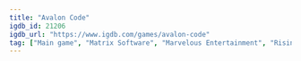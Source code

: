 ```yaml
---
title: "Avalon Code"
igdb_id: 21206
igdb_url: "https://www.igdb.com/games/avalon-code"
tag: ["Main game", "Matrix Software", "Marvelous Entertainment", "Rising Star Games", "Role-playing (RPG)", "Single player", "Bird view / Isometric", "Action", "Fantasy"]
---
```

